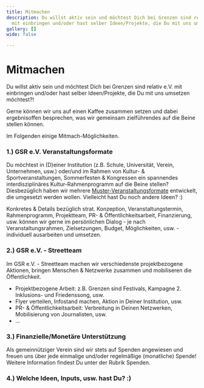 ```yaml
---
title: Mitmachen
description: Du willst aktiv sein und möchtest Dich bei Grenzen sind relativ e.V.
  mit einbringen und/oder hast selber Ideen/Projekte, die Du mit uns umsetzen möchtest?!
gallery: []
wide: false

---
```

# Mitmachen

Du willst aktiv sein und möchtest Dich bei Grenzen sind relativ e.V. mit einbringen und/oder hast selber Ideen/Projekte, die Du mit uns umsetzen möchtest?!

Gerne können wir uns auf einen Kaffee zusammen setzen und dabei ergebnisoffen besprechen, was wir gemeinsam zielführendes auf die Beine stellen können.

Im Folgenden einige Mitmach-Möglichkeiten.

### 1.) GSR e.V. Veranstaltungsformate

Du möchtest in (D)einer Institution (z.B. Schule, Universität, Verein, Unternehmen, usw.) oder/und im Rahmen von Kultur- & Sportveranstaltungen, Sommerfesten & Kongressen ein spannendes interdisziplinäres Kultur-Rahmenprogramm auf die Beine stellen? Diesbezüglich haben wir mehrere [Muster-Veranstaltungsformate](/aktivitaeten/projekte-und-veranstaltungen/veranstaltungsformate-fuer-dein-event/infos-veranstaltungsformate-fur-dein-event) entwickelt, die umgesetzt werden wollen. Vielleicht hast Du noch andere Ideen? :)

Konkretes & Details bezüglich strat. Konzeption, Veranstaltungstermin, Rahmenprogramm, Projektteam, PR- & Öffentlichkeitsarbeit, Finanzierung, usw. können wir gerne im persönlichen Dialog - je nach Veranstaltungsrahmen, Zielsetzungen, Budget, Möglichkeiten, usw. - individuell ausarbeiten und umsetzen.

### 2.) GSR e.V. - Streetteam

Im GSR e.V. - Streetteam machen wir verschiedenste projektbezogene Aktionen, bringen Menschen & Netzwerke zusammen und mobiliseren die Öffentlichkeit.

* Projektbezogene Arbeit: z.B. Grenzen sind Festivals, Kampagne 2. Inklusions- und Friedenssong, usw.
* Flyer verteilen, Infostand machen, Aktion in Deiner Institution, usw.
* PR- & Öffentlichkeitsarbeit: Verbreitung in Deinen Netzwerken, Mobilisierung von Journalisten, usw.
* ...

### 3.) Finanzielle/Monetäre Unterstützung

Als gemeinnütziger Verein sind wir stets auf Spenden angewiesen und freuen uns über jede einmalige und/oder regelmäßige (monatliche) Spende! Weitere Information findest Du unter der Rubrik Spenden.

### 4.) Welche Ideen, Inputs, usw. hast Du? :)